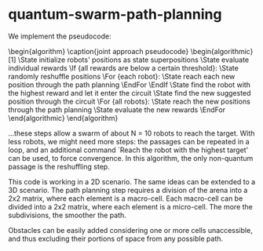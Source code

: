 # quantum-swarm-path-planning



We implement the pseudocode:

 \begin{algorithm}
 \caption{joint approach pseudocode}
 \begin{algorithmic}[1]
\State initialize robots' positions as state superpositions
\State evaluate individual rewards
\If {all rewards are below a certain threshold}:
  \State randomly reshuffle positions
  \For {each robot}:
  \State reach each new position through the path planning
  \EndFor
  \EndIf
 \State find the robot with the highest reward and let it enter the circuit
 \State find the new suggested position through the circuit
 \For {all robots}:
 \State reach the new positions through the path planning
  \State evaluate the new rewards
 \EndFor
 \end{algorithmic}
 \end{algorithm}
 
...these steps allow a swarm of about N = 10 robots to reach the target. With less robots, we might need more steps:
the passages can be repeated in a loop, and an additional command `Reach the robot with the highest target' can be used, to force convergence.
In this algorithm, the only non-quantum passage is the reshuffling step.
 
This code is working in a 2D scenario. The same ideas can be extended to a 3D scenario.
The path planning step requires a division of the arena into a 2x2 matrix, where each element is a macro-cell.
Each macro-cell can be divided into a 2x2 matrix, where each element is a micro-cell.
The more the subdivisions, the smoother the path.
 
Obstacles can be easily added considering one or more cells unaccessible, and thus excluding their portions of space from any possible path.
 
